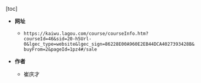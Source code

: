 [toc]


- **网址**
    - `https://kaiwu.lagou.com/course/courseInfo.htm?courseId=46&sid=20-h5Url-0&lgec_type=website&lgec_sign=86228E00A960E2EB44DCA4027393428B&buyFrom=2&pageId=1pz4#/sale`

- **作者**
    - 崔庆才